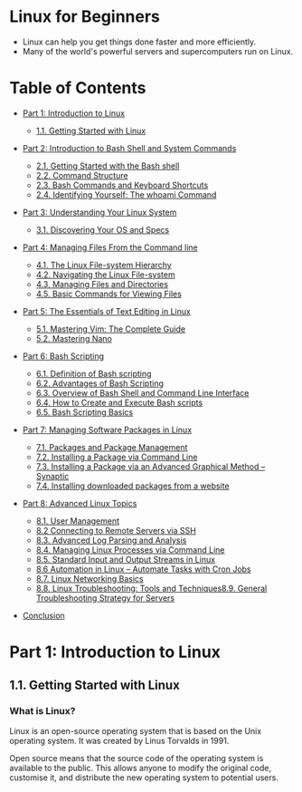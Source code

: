 # Linux for Beginners

- Linux can help you get things done faster and more efficiently.
- Many of the world's powerful servers and supercomputers run on Linux.

# Table of Contents

- [Part 1: Introduction to Linux]()

  - [1.1. Getting Started with Linux]()

- [Part 2: Introduction to Bash Shell and System Commands]()

  - [2.1. Getting Started with the Bash shell]()
  - [2.2. Command Structure]()
  - [2.3. Bash Commands and Keyboard Shortcuts]()
  - [2.4. Identifying Yourself: The whoami Command]()

- [Part 3: Understanding Your Linux System]()

  - [3.1. Discovering Your OS and Specs]()

- [Part 4: Managing Files From the Command line]()

  - [4.1. The Linux File-system Hierarchy]()
  - [4.2. Navigating the Linux File-system]()
  - [4.3. Managing Files and Directories]()
  - [4.5. Basic Commands for Viewing Files]()

- [Part 5: The Essentials of Text Editing in Linux]()

  - [5.1. Mastering Vim: The Complete Guide]()
  - [5.2. Mastering Nano]()

- [Part 6: Bash Scripting]()

  - [6.1. Definition of Bash scripting]()
  - [6.2. Advantages of Bash Scripting]()
  - [6.3. Overview of Bash Shell and Command Line Interface]()
  - [6.4. How to Create and Execute Bash scripts]()
  - [6.5. Bash Scripting Basics]()

- [Part 7: Managing Software Packages in Linux]()

  - [7.1. Packages and Package Management]()
  - [7.2. Installing a Package via Command Line]()
  - [7.3. Installing a Package via an Advanced Graphical Method – Synaptic]()
  - [7.4. Installing downloaded packages from a website]()

- [Part 8: Advanced Linux Topics]()

  - [8.1. User Management]()
  - [8.2 Connecting to Remote Servers via SSH]()
  - [8.3. Advanced Log Parsing and Analysis]()
  - [8.4. Managing Linux Processes via Command Line]()
  - [8.5. Standard Input and Output Streams in Linux]()
  - [8.6 Automation in Linux – Automate Tasks with Cron Jobs]()
  - [8.7. Linux Networking Basics]()
  - [8.8. Linux Troubleshooting: Tools and Techniques8.9. General Troubleshooting Strategy for Servers]()

- [Conclusion]()

# Part 1: Introduction to Linux

## 1.1. Getting Started with Linux

### What is Linux?

Linux is an open-source operating system that is based on the Unix operating system. It was created by Linus Torvalds in 1991.

Open source means that the source code of the operating system is available to the public. This allows anyone to modify the original code, customise it, and distribute the new operating system to potential users.
